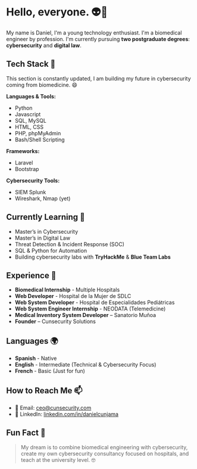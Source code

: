 # Hello, everyone. 👽🖖

My name is Daniel, I'm a young technology enthusiast. I'm a biomedical engineer by profession. I'm currently pursuing **two postgraduate degrees**: **cybersecurity** and **digital law**.

## Tech Stack 🔧

This section is constantly updated, I am building my future in cybersecurity coming from biomedicine. 😄

**Languages & Tools:**

* Python
* Javascript
* SQL, MySQL
* HTML, CSS
* PHP, phpMyAdmin
* Bash/Shell Scripting 

**Frameworks:**

* Laravel
* Bootstrap

**Cybersecurity Tools:**

* SIEM Splunk
* Wireshark, Nmap (yet)

## Currently Learning 🧩

- Master’s in Cybersecurity
- Master’s in Digital Law
- Threat Detection & Incident Response (SOC)
- SQL & Python for Automation
- Building cybersecurity labs with **TryHackMe** & **Blue Team Labs**

## Experience 🚀

* **Biomedical Internship** - Multiple Hospitals
* **Web Developer** - Hospital de la Mujer de SDLC
* **Web System Developer** - Hospital de Especialidades Pediátricas
* **Web System Engineer Internship** - NEODATA (Telemedicine)
* **Medical Inventory System Developer** – Sanatorio Muñoa
* **Founder** – Cunsecurity Solutions

## Languages 🌍
* **Spanish** - Native
* **English** - Intermediate (Technical & Cybersecurity Focus)
* **French** - Basic (Just for fun)

## How to Reach Me 📫 

- 📧 Email: ceo@cunsecurity.com  
- 💼 LinkedIn: [linkedin.com/in/danielcunjama](https://www.linkedin.com)

## Fun Fact 🧠 

> My dream is to combine biomedical engineering with cybersecurity, create my own cybersecurity consultancy focused on hospitals, and teach at the university level. 🤓
